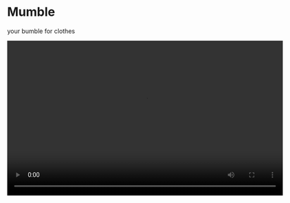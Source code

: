 # Mumble
your bumble for clothes


<video width="640" height="360" controls>
  <source src="https://github.com/user-attachments/assets/d301db3d-ae3f-44f8-944b-a94e25a48b4f/app_demo.mp4" type="video/mp4">
  Your browser does not support the video tag.
</video>
